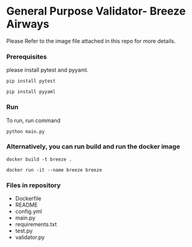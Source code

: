 #  General Purpose Validator- Breeze Airways

Please Refer to the image file attached in this repo for more details.

### Prerequisites
please install pytest and pyyaml.

```pip install pytest ```

```pip install pyyaml ```

### Run 
To run, run command

```python main.py```


### Alternatively, you can run build and run the docker image

```docker build -t breeze .```

```docker run -it --name breeze breeze```


### Files in repository
 - Dockerfile
 - README
 - config.yml
 - main.py
 - requirements.txt
 - test.py
 - validator.py
